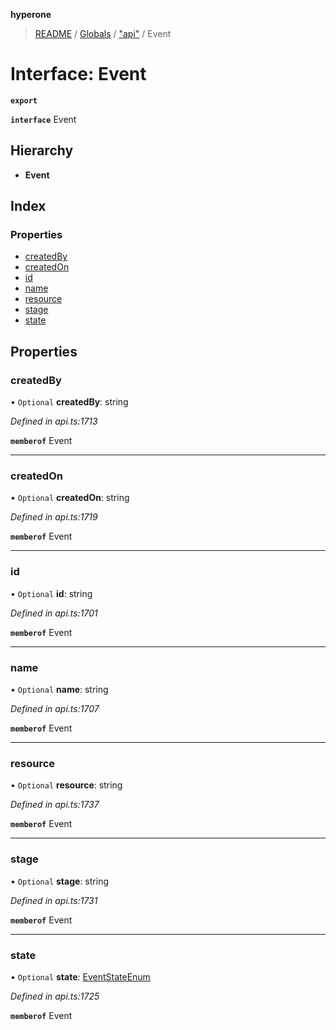 **hyperone**

> [README](../README.md) / [Globals](../globals.md) / ["api"](../modules/_api_.md) / Event

# Interface: Event

**`export`** 

**`interface`** Event

## Hierarchy

* **Event**

## Index

### Properties

* [createdBy](_api_.event.md#createdby)
* [createdOn](_api_.event.md#createdon)
* [id](_api_.event.md#id)
* [name](_api_.event.md#name)
* [resource](_api_.event.md#resource)
* [stage](_api_.event.md#stage)
* [state](_api_.event.md#state)

## Properties

### createdBy

• `Optional` **createdBy**: string

*Defined in api.ts:1713*

**`memberof`** Event

___

### createdOn

• `Optional` **createdOn**: string

*Defined in api.ts:1719*

**`memberof`** Event

___

### id

• `Optional` **id**: string

*Defined in api.ts:1701*

**`memberof`** Event

___

### name

• `Optional` **name**: string

*Defined in api.ts:1707*

**`memberof`** Event

___

### resource

• `Optional` **resource**: string

*Defined in api.ts:1737*

**`memberof`** Event

___

### stage

• `Optional` **stage**: string

*Defined in api.ts:1731*

**`memberof`** Event

___

### state

• `Optional` **state**: [EventStateEnum](../enums/_api_.eventstateenum.md)

*Defined in api.ts:1725*

**`memberof`** Event
